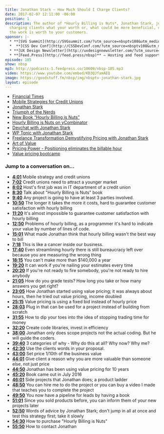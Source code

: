 ```yaml
---
title: Jonathan Stark — How Much Should I Charge Clients?
date: 2017-02-07 12:11:00 -06:00
position: 1
description: The author of *Hourly Billing is Nuts*, Jonathan Stark, joins us to about
  charging clients what your worth or, what could be more beneficial, charging what
  the work is worth to your customers.
sponsor: |-
  * **[SVG Summit](http://SVGsummit.com/?utm_source=nbsptv108&utm_medium=podcast&utm_campaign=svgsummit2017)** — A full-day, virtual UX design conference on SVG that you can attend online on February 15th. Free recordings with registration at [SVG Summit](http://svgsummit.com/?utm_source=nbsptv107&utm_medium=podcast&utm_campaign=svgsummit2017). Use discount code `NONBREAKINGSPACESHOW` for 20% off.
  *  **[CSS Dev Conf](http://CSSDevConf.com/?utm_source=nbsptv108&utm_medium=podcast&utm_campaign=cssdevconf2017)** — Conference dedicated to CSS and its super friend technologies like JavaScript, Sass, NPM, and more. A limited supply of Early Bird Tickets go on sale soon. [Register now!](http://CSSDevConf.com/?utm_source=nbsptv108&utm_medium=podcast&utm_campaign=cssdevconf2017)
  * **[UX Design Newsletter](http://uxdesignnewsletter.com/?utm_source=nbsptv108&utm_medium=podcast&utm_campaign=uxdesignnewsletter)** — A weekly free newsletter containing a collection of tutorials, articles, and videos about frontend design and development, plus tips on how to bring better engagement to the multi-device world curated by Christopher Schmitt.
  * **[Feed.Press](http://feed.press/nbsp)** — Hosting and feed support provided by Feed.Press. [Sign-up today](http://feed.press/nbsp) and try FeedPress on a 14-day trial (no contracts or commitments). Use promo code `NBSP` during checkout to get 10% off your first year.
episode: 105
show: nbsp
mp3: http://podcasts-1.feedpress.co/10609/nbsp-105.mp3
video: https://www.youtube.com/embed/KD3QJfamAEQ
image: https://goodstuff.fm/nbsp/img/nbsptv-jonathan-stark.jpg
layout: episode
---
```


* [Financial Times](https://sub.ft.com/)
* [Mobile Strategies for Credit Unions](http://www.slideshare.net/jonathanstark/the-revolution-will-not-be-televised-managing-content-and-experience-in-the-age-of-ubiquitous-computing)
* [Jonathan Stark](https://jonathanstark.com/about)
* [Triumph of the Nerds](http://www.pbs.org/nerds/)
* [New Book “Hourly Billing is Nuts”](https://medium.com/@jonathanstark/how-i-realized-that-hourly-billing-was-nuts-2aee1fa959b3#.trvhon8wv)
* [Hourly Billing is Nuts on yCombinator](https://news.ycombinator.com/item?id=12091429)
* [Devchat with Jonathan Stark](https://devchat.tv/freelancers/143-fs-how-and-why-to-ditch-hourly-billing-with-jonathan-stark)
* [WP Tonic with Jonathan Stark](https://www.youtube.com/watch?v=UT32G9wmONg&t=65s)
* [Freelance Transformation Demystifying Pricing with Jonathan Stark](https://freelancetransformation.com/blog/demystifying-pricing-based-on-value-with-jonathan-stark)
* [Art of Value](http://artofvalue.com/not-assume-value-conversation/)
* [Pricing Power - Positioning eliminates the billable hour](https://pricingpower.net/jonathan-stark/)
* [Value pricing bootcamp](http://valuepricingbootcamp.com)

### Jump to a conversation on...

* **[4:01](#t=4:01)** Mobile strategy and credit unions
* **[7:02](#t=7:02)** Credit unions need to attract a younger market
* **[8:02](#t=8:02)** Host's first job was in IT department of a credit union
* **[8:30](#t=8:30)** Talk about "Hourly Billing is Nuts" book
* **[9:40](#t=9:40)** Any project is going to have at least 3 parties involved.
* **[10:50](#t=10:50)** The longer it takes the more it costs, hard to guarantee customer satisfaction with hourly billing
* **[11:20](#t=11:20)** It's almost impossible to guarantee customer satisfaction with hourly billing
* **[12:50](#t=12:50)** Problems of hourly billing, as a programmer it's hard to indicate your value by number of lines of code.
* **[15:01](#t=15:01)** What made Jonathan think that hourly billing wasn't the best way to bill
* **[7:18](#t=7:18)** This is like a cancer inside our business.
* **[17:40](#t=17:40)** Even streamlining hourly there is still bureaucracy left over because you are measuring the wrong thing
* **[18:15](#t=18:15)** You can't make more than $140,000 a year
* **[19:20](#t=19:20)** It can work if you're nailing your estimates every time
* **[20:20](#t=20:20)** If you're not ready to fire somebody, you're not ready to hire anybody
* **[21:05](#t=21:05)** How do you grade tests? How long you take or how many answers you get right?
* **[23:05](#t=23:05)** How Jonathan started using value pricing; it was always about hours, then he tried out value pricing, income doubled
* **[25:15](#t=25:15)** Value pricing is using a fixed bid instead of hourly price
* **[28:03](#t=28:03)** Plug in that can be used for a project instead of building from scratch
* **[31:55](#t=31:55)** How to dip your toes into the idea of stopping trading time for money
* **[32:20](#t=32:20)** Create code libraries, invest in efficiency
* **[38:00](#t=38:00)** Jonathan only does scope projects not the actual coding. But he will guide the coders.
* **[39:40](#t=39:40)** 3 categories of why - Why do this at all? Why now? Why me?
* **[42:30](#t=42:30)** Use the clients words in your proposal.
* **[43:00](#t=43:00)** Set price 1/10th of the business value
* **[44:01](#t=44:01)** Give client a reason why you are more valuable than someone else, not just price
* **[44:50](#t=44:50)** Jonathan has been using value pricing for 10 years
* **[45:20](#t=45:20)** Book came out in July 2016
* **[46:01](#t=46:01)** Side projects that Jonathan does; a product ladder
* **[48:50](#t=48:50)** You can hire me to do the project or you can buy a video I made that teaches you to complete the project
* **[49:50](#t=49:50)** You now have a pipeline for leads by having a book
* **[51:01](#t=51:01)** Since you sold products before, you can inform them of your new projects later
* **[52:50](#t=52:50)** Words of advice by Jonathan Stark; don't jump in all at once and test this strategy first; take it slowly
* **[54:30](#t=54:30)** How to purchase "Hourly Billing is Nuts"
* **[55:50](#t=55:50)** How to contact Jonathan
